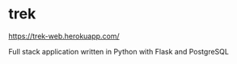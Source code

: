 # trek

https://trek-web.herokuapp.com/

Full stack application written in Python with Flask and PostgreSQL
